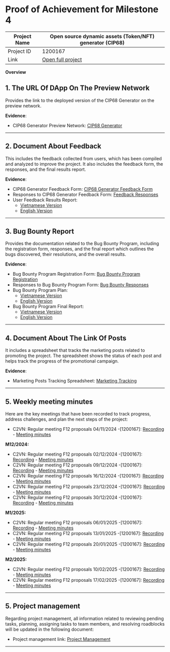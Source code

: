 #  Proof of Achievement for Milestone 4
|  Project Name |Open source dynamic assets (Token/NFT) generator (CIP68)|
| ------------ | ------------ |
| Project ID  | 1200167 |
|  Link  |  [Open full project](https://milestones.projectcatalyst.io/projects/1200167/) |


**Overview**



## **1. The URL Of DApp On The Preview Network**
Provides the link to the deployed version of the CIP68 Generator on the preview network.

**Evidence**: 
- CIP68 Generator Preview Network: [CIP68 Generator](https://cip68.cardano2vn.io/)


---

## **2. Document About Feedback** 
This includes the feedback collected from users, which has been compiled and analyzed to improve the project. It also includes the feedback form, the responses, and the final results report.

**Evidence**:  

- CIP68 Generator Feedback Form: [CIP68 Generator Feedback Form](https://forms.gle/xtEPAYvpfmxcjyzdA)
- Responses to CIP68 Generator Feedback Form: [Feedback Responses](https://docs.google.com/spreadsheets/d/1SnWBBmHqKiH6R0OLN2SCDOcHjQ2lKNt0Ix25gaoDxWs/edit?gid=649125035#gid=649125035)
- User Feedback Results Report:
  - [Vietnamese Version](#)  
  - [English Version](#)
 

---

## **3. Bug Bounty Report**  
Provides the documentation related to the Bug Bounty Program, including the registration form, responses, and the final report which outlines the bugs discovered, their resolutions, and the overall results.

**Evidence**:  

- Bug Bounty Program Registration Form: [Bug Bounty Program Registration](https://forms.gle/Jdpz9vXJWHAqgXNN6)  
- Responses to Bug Bounty Program Form: [Bug Bounty Responses](https://docs.google.com/spreadsheets/d/1L3f0TlMj0jSl-I0CTtuPCTGMwA3pjo8GPhv1Pb_qXNk/edit?gid=1135307451#gid=1135307451)
- Bug Bounty Program Plan:
  - [Vietnamese Version](https://drive.google.com/file/d/1Xj0P-SIGFtqZE-Kl6m7nqdBrU3ngwduu/view?usp=drive_link)  
  - [English Version](https://drive.google.com/file/d/1nYN6RmpEjIfjcuWPpqyPY3aeC4iTzYrI/view?usp=sharing)
- Bug Bounty Program Final Report:  
  - [Vietnamese Version](#)  
  - [English Version](#)

---



## **4. Document About The Link Of Posts**  
It includes a spreadsheet that tracks the marketing posts related to promoting the project. The spreadsheet shows the status of each post and helps track the progress of the promotional campaign.

**Evidence**:  
- Marketing Posts Tracking Spreadsheet: [Marketing Tracking](https://docs.google.com/spreadsheets/d/1LQF7zFIo-nLMYyCmsRBt0H0erxwbQkAkjHKyaza_cwE/edit?gid=924843098#gid=924843098)


---

## **5. Weekly meeting minutes** 

Here are the key meetings that have been recorded to track progress, address challenges, and plan the next steps of the project:

- C2VN: Regular meeting F12 proposals 04/11/2024 -[1200167]: [Recording](https://youtu.be/O36dwFICYmQ) - [Meeting minutes](https://docs.google.com/document/d/11TJK7x_ohuTATVBU42xj2l8wSgfF3IJ-/edit?usp=drive_link&ouid=107549707092065987144&rtpof=true&sd=true)

**M12/2024:**
- C2VN: Regular meeting F12 proposals 02/12/2024 -[1200167]: [Recording](https://youtu.be/QC3XN_T4EQk) - [Meeting minutes](https://docs.google.com/document/d/1wGhMnRBdGPPI3nBs77_evRZslsE2Wze5/edit?usp=drive_link&ouid=107549707092065987144&rtpof=true&sd=true)
- C2VN: Regular meeting F12 proposals 09/12/2024 -[1200167]: [Recording](https://youtu.be/qSeUOCRkmDk) - [Meeting minutes](https://docs.google.com/document/d/1vlUpOQ1lyjzwmv_GJb8MZWfnuI6dZ49v/edit?usp=drive_link&ouid=107549707092065987144&rtpof=true&sd=true)
- C2VN: Regular meeting F12 proposals 16/12/2024 -[1200167]: [Recording](https://youtu.be/IWeBtfH8B_w) - [Meeting minutes](https://docs.google.com/document/d/1chWsZhXks1vTikCiN0v1ubaBhEirUMU5/edit?usp=drive_link&ouid=107549707092065987144&rtpof=true&sd=true)
- C2VN: Regular meeting F12 proposals 23/12/2024 -[1200167]: [Recording](https://youtu.be/LQfDANHOpqc) - [Meeting minutes](https://docs.google.com/document/d/1mWgfSLi4c6PBygOZOmS_d9Hatg65YEc1/edit?usp=drive_link&ouid=107549707092065987144&rtpof=true&sd=true)
- C2VN: Regular meeting F12 proposals 30/12/2024 -[1200167]: [Recording](https://youtu.be/QD_2P8x8TwY) - [Meeting minutes](https://docs.google.com/document/d/1c4N6XBqaZ_JXF5hK7BX4pVEkpbz96qC-/edit?usp=drive_link&ouid=107549707092065987144&rtpof=true&sd=true)

**M1/2025:**
- C2VN: Regular meeting F12 proposals 06/01/2025 -[1200167]: [Recording](https://youtu.be/_HSItwdSFXs) - [Meeting minutes](https://docs.google.com/document/d/1yee7yJOHyG82octKRlZpDHDChb-6Y_ir/edit?usp=drive_link&ouid=107549707092065987144&rtpof=true&sd=true)
- C2VN: Regular meeting F12 proposals 13/01/2025 -[1200167]: [Recording](#) - [Meeting minutes](https://docs.google.com/document/d/1XbV4aOfjuLLrkhE2ma4k-j6Z9Ldk5GFN/edit?usp=drive_link&ouid=107549707092065987144&rtpof=true&sd=true)
- C2VN: Regular meeting F12 proposals 20/01/2025 -[1200167]: [Recording](#) - [Meeting minutes](https://docs.google.com/document/d/1ENYyfx6rDh_RnxfbI1Ni3YVlpCYQpquZ/edit?usp=drive_link&ouid=107549707092065987144&rtpof=true&sd=true)

**M2/2025:**
- C2VN: Regular meeting F12 proposals 10/02/2025 -[1200167]: [Recording](#) - [Meeting minutes](https://docs.google.com/document/d/1s40H3Fy62k6zouu3XfDhjSO2muZkQu8o/edit?usp=drive_link&ouid=107549707092065987144&rtpof=true&sd=true)
- C2VN: Regular meeting F12 proposals 17/02/2025 -[1200167]: [Recording](#) - [Meeting minutes](#)
---

## **5. Project management**  

Regarding project management, all information related to reviewing pending tasks, planning, assigning tasks to team members, and resolving roadblocks will be updated in the following document: 
- Project management link: [Project Management](https://docs.google.com/spreadsheets/d/1BZDGPv1d1MHMyX7ycNraAZght-hz44lT/edit?gid=1613824326#gid=1613824326)


---
